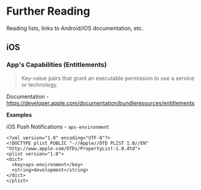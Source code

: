 # Further Reading

Reading lists, links to Android/iOS documentation, etc.

## iOS

### App's Capabilities (Entitlements)

> Key-value pairs that grant an executable permission to use a service or technology.

Documentation - https://developer.apple.com/documentation/bundleresources/entitlements

**Examples**

iOS Push Notifications - `aps-environment`

```xml-property-list
<?xml version="1.0" encoding="UTF-8"?>
<!DOCTYPE plist PUBLIC "-//Apple//DTD PLIST 1.0//EN" "http://www.apple.com/DTDs/PropertyList-1.0.dtd">
<plist version="1.0">
<dict>
  <key>aps-environment</key>
  <string>development</string>
</dict>
</plist>
```
